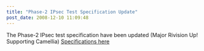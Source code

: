 ```yaml
---
title: "Phase-2 IPsec Test Specification Update"
post_date: 2008-12-10 11:09:48
---
```

The Phase-2 IPsec test specification have been updated (Major Rivision Up! Supporting Camellia) [Specifications here](../resources/ipsec.html)
